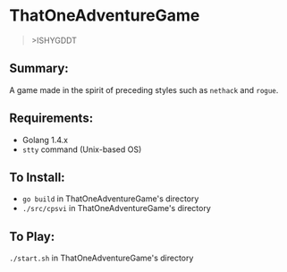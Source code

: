 # ThatOneAdventureGame
>\>ISHYGDDT

## Summary:
A game made in the spirit of preceding styles such as `nethack` and `rogue`.

## Requirements:
- Golang 1.4.x
- `stty` command (Unix-based OS)

## To Install:
- `go build` in ThatOneAdventureGame's directory
- `./src/cpsvi` in ThatOneAdventureGame's directory

## To Play:
`./start.sh` in ThatOneAdventureGame's directory

